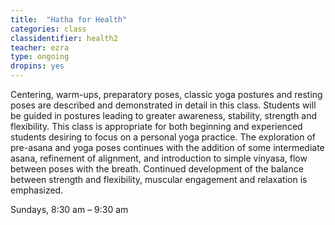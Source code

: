 ```yaml
---
title:  "Hatha for Health"
categories: class
classidentifier: health2
teacher: ezra
type: ongoing
dropins: yes
---
```

Centering, warm-ups, preparatory poses, classic yoga postures and resting poses
are described and demonstrated in detail in this class. Students will be guided
in postures leading to greater awareness, stability, strength and flexibility.
This class is appropriate for both beginning and experienced students desiring to
focus on a personal yoga practice. The exploration of pre-asana and yoga poses
continues with the addition of some intermediate asana, refinement of alignment,
and introduction to simple vinyasa, flow between poses with the breath. Continued
development of the balance between strength and flexibility, muscular engagement
and relaxation is emphasized.

Sundays, 8:30 am – 9:30 am
